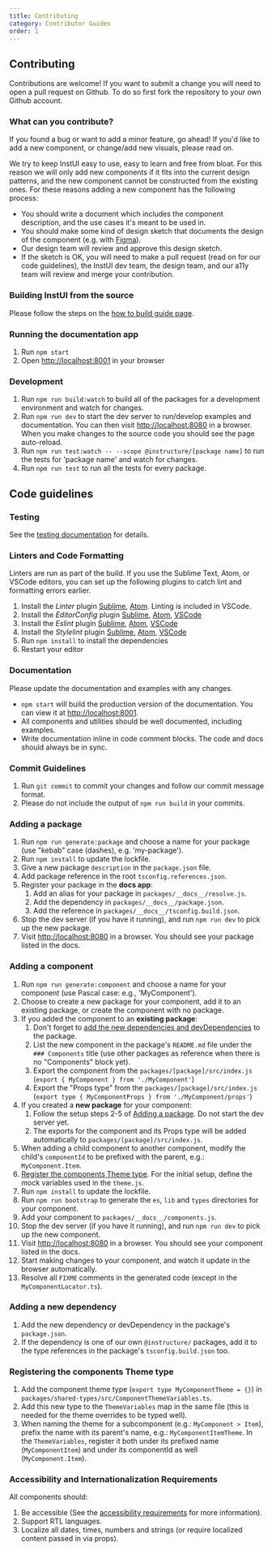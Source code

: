```yaml
---
title: Contributing
category: Contributor Guides
order: 1
---
```


## Contributing

Contributions are welcome! If you want to submit a change you will need to open a pull request on Github. To do so first fork the repository to your own Github account.

### What can you contribute?

If you found a bug or want to add a minor feature, go ahead! If you'd like to add a new component, or change/add new visuals, please read on.

We try to keep InstUI easy to use, easy to learn and free from bloat.
For this reason we will only add new components if it fits into the current design patterns, and the new component cannot be
constructed from the existing ones. For these reasons adding a new component has the following process:

- You should write a document which includes the component description, and the use cases it's meant to be used in.
- You should make some kind of design sketch that documents the design of the component (e.g. with [Figma](https://www.figma.com/)).
- Our design team will review and approve this design sketch.
- If the sketch is OK, you will need to make a pull request (read on for our code guidelines), the InstUI dev team, the design team, and our a11y team will review and merge your contribution.

### Building InstUI from the source

Please follow the steps on the [how to build guide page](#building-instui).

### Running the documentation app

1. Run `npm start`
1. Open [http://localhost:8001](http://localhost:8001) in your browser

### Development

1. Run `npm run build:watch` to build all of the packages for a development environment and watch for changes.
1. Run `npm run dev` to start the dev server to run/develop examples and documentation. You can then visit [http://localhost:8080](http://localhost:8080) in a browser. When you make changes to the source code you should see the page auto-reload.
1. Run `npm run test:watch -- --scope @instructure/[package name]` to run the tests for 'package name' and watch for changes.
1. Run `npm run test` to run all the tests for every package.

## Code guidelines

### Testing

See the [testing documentation](#testing-components) for details.

### Linters and Code Formatting

Linters are run as part of the build. If you use the Sublime Text, Atom, or VSCode editors, you can set up the following plugins to catch lint and formatting errors earlier.

1. Install the _Linter_ plugin [Sublime](http://sublimelinter.readthedocs.org/en/latest/), [Atom](https://atom.io/packages/linter). Linting is included in VSCode.
1. Install the _EditorConfig_ plugin [Sublime](https://github.com/sindresorhus/editorconfig-sublime), [Atom](https://github.com/sindresorhus/atom-editorconfig), [VSCode](https://github.com/editorconfig/editorconfig-vscode)
1. Install the _Eslint_ plugin [Sublime](https://github.com/roadhump/SublimeLinter-eslint), [Atom](https://github.com/AtomLinter/linter-eslint), [VSCode](https://github.com/Microsoft/vscode-eslint)
1. Install the _Stylelint_ plugin [Sublime](https://github.com/kungfusheep/SublimeLinter-contrib-stylelint), [Atom](https://atom.io/packages/linter-stylelint), [VSCode](https://github.com/shinnn/vscode-stylelint)
1. Run `npm install` to install the dependencies
1. Restart your editor

### Documentation

Please update the documentation and examples with any changes.

- `npm start` will build the production version of the documentation. You can view it at [http://localhost:8001](http://localhost:8001).
- All components and utilities should be well documented, including examples.
- Write documentation inline in code comment blocks. The code and docs should
  always be in sync.

### Commit Guidelines

1. Run `git commit` to commit your changes and follow our commit message format.
1. Please do not include the output of `npm run build` in your commits.

### Adding a package

1. Run `npm run generate:package` and choose a name for your package (use "kebab" case (dashes), e.g. 'my-package').
2. Run `npm install` to update the lockfile.
3. Give a new package `description` in the `package.json` file.
4. Add package reference in the root `tsconfig.references.json`.
5. Register your package in the **docs app**:
   1. Add an alias for your package in `packages/__docs__/resolve.js`.
   2. Add the dependency in `packages/__docs__/package.json`.
   3. Add the reference in `packages/__docs__/tsconfig.build.json`.
6. Stop the dev server (if you have it running), and run `npm run dev` to pick up the new package.
7. Visit [http://localhost:8080](http://localhost:8080) in a browser. You should see your package listed in the docs.

### Adding a component

1. Run `npm run generate:component` and choose a name for your component (use Pascal case: e.g., 'MyComponent').
2. Choose to create a new package for your component, add it to an existing package, or create the component with no package.
3. If you added the component to an **existing package**:
   1. Don't forget to [add the new dependencies and devDependencies](/#contributing/#code-guidelines-adding-a-new-dependency) to the package.
   2. List the new component in the package's `README.md` file under the `### Components` title (use other packages as reference when there is no "Components" block yet).
   3. Export the component from the `packages/[package]/src/index.js` (`export { MyComponent } from './MyComponent'`)
   4. Export the "Props type" from the `packages/[package]/src/index.js` (`export type { MyComponentProps } from './MyComponent/props'`)
4. If you created a **new package** for your component:
   1. Follow the setup steps 2-5 of [Adding a package](/#contributing/#code-guidelines-adding-a-package). Do not start the dev server yet.
   2. The exports for the component and its Props type will be added automatically to `packages/[package]/src/index.js`.
5. When adding a child component to another component, modify the child's `componentId` to be prefixed with the parent, e.g.: `MyComponent.Item`.
6. [Register the components Theme type](/#contributing/#code-guidelines-registering-the-components-theme-type). For the initial setup, define the mock variables used in the `theme.js`.
7. Run `npm install` to update the lockfile.
8. Run `npm run bootstrap` to generate the `es`, `lib` and `types` directories for your component.
9. Add your component to `packages/__docs__/components.js`.
10. Stop the dev server (if you have it running), and run `npm run dev` to pick up the new component.
11. Visit [http://localhost:8080](http://localhost:8080) in a browser. You should see your component listed in the docs.
12. Start making changes to your component, and watch it update in the browser automatically.
13. Resolve all `FIXME` comments in the generated code (except in the `MyComponentLocator.ts`).

### Adding a new dependency

1. Add the new dependency or devDependency in the package's `package.json`.
2. If the dependency is one of our own `@instructure/` packages, add it to the type references in the package's `tsconfig.build.json` too.

### Registering the components Theme type

1. Add the component theme type (`export type MyComponentTheme = {}`) in `packages/shared-types/src/ComponentThemeVariables.ts`.
2. Add this new type to the `ThemeVariables` map in the same file (this is needed for the theme overrides to be typed well).
3. When naming the theme for a subcomponent (e.g.: `MyComponent > Item`), prefix the name with its parent's name, e.g.: `MyComponentItemTheme`. In the `ThemeVariables`, register it both under its prefixed name (`MyComponentItem`) and under its componentId as well (`MyComponent.Item`).

### Accessibility and Internationalization Requirements

All components should:

1. Be accessible (See the [accessibility requirements](#accessibility) for more information).
1. Support RTL languages.
1. Localize all dates, times, numbers and strings (or require localized content passed in via props).

